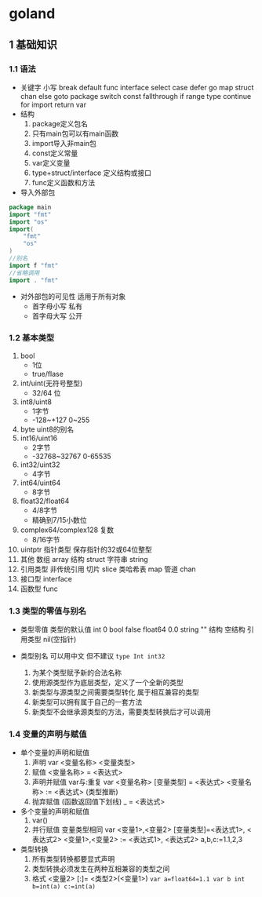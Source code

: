 # goland

## 1 基础知识

### 1.1 语法

- 关键字 小写
    break
    default
    func
    interface
    select
    case
    defer
    go
    map
    struct
    chan
    else
    goto
    package
    switch
    const
    fallthrough
    if
    range
    type
    continue
    for
    import
    return
    var
- 结构
    1. package定义包名
    2. 只有main包可以有main函数
    3. import导入非main包
    4. const定义常量
    5. var定义变量
    6. type+struct/interface 定义结构或接口
    7. func定义函数和方法
 - 导入外部包
```go
package main
import "fmt"
import "os"
import(
    "fmt"
    "os"
)
//别名
import f "fmt"
//省略调用
import . "fmt"
```

- 对外部包的可见性 适用于所有对象 
    - 首字母小写 私有
    - 首字母大写 公开
 
### 1.2 基本类型

1. bool
    - 1位
    - true/flase
2. int/uint(无符号整型)
    - 32/64 位
3. int8/uint8
    - 1字节
    - -128~+127  0~255
4. byte
    uint8的别名
5. int16/uint16
    - 2字节
    - -32768~32767 0-65535
6. int32/uint32
    - 4字节
7. int64/uint64
    - 8字节
8. float32/float64
    - 4/8字节
    - 精确到7/15小数位
9. complex64/complex128 复数
    - 8/16字节
10. uintptr 指针类型
    保存指针的32或64位整型
11. 其他
    数组 array
    结构 struct
    字符串 string
12. 引用类型 非传统引用
    切片 slice
    类哈希表 map
    管道 chan
13. 接口型 interface
14. 函数型 func

### 1.3 类型的零值与别名

- 类型零值
    类型的默认值
    int 0
    bool false
    float64 0.0
    string ""
    结构 空结构
    引用类型 nil(空指针)

- 类型别名 可以用中文 但不建议
    `type Int int32` 
    1. 为某个类型赋予新的合法名称
    2. 使用源类型作为底层类型，定义了一个全新的类型
    3. 新类型与源类型之间需要类型转化 属于相互兼容的类型
    4. 新类型可以拥有属于自己的一套方法
    5. 新类型不会继承源类型的方法，需要类型转换后才可以调用
 
### 1.4 变量的声明与赋值
 
- 单个变量的声明和赋值
    1. 声明 var <变量名称> <变量类型>
    2. 赋值 <变量名称> = <表达式>
    3. 声明并赋值 var与:重复
        var <变量名称> [变量类型] = <表达式>
        <变量名称> := <表达式>  (类型推断)
    4. 抛弃赋值
        (函数返回值下划线)
        _ = <表达式>
- 多个变量的声明和赋值
    1. var()
    2. 并行赋值 变量类型相同
        var <变量1>,<变量2> [变量类型]=<表达式1>, <表达式2>
        <变量1>,<变量2> := <表达式1>, <表达式2> 
        a,b,c:=1.1,2,3
- 类型转换
    1. 所有类型转换都要显式声明
    2. 类型转换必须发生在两种互相兼容的类型之间
    3. 格式
        <变量2> [:]= <类型2>(<变量1>)
        `var a=float64=1.1
        var b int
        b=int(a)
        c:=int(a)`
